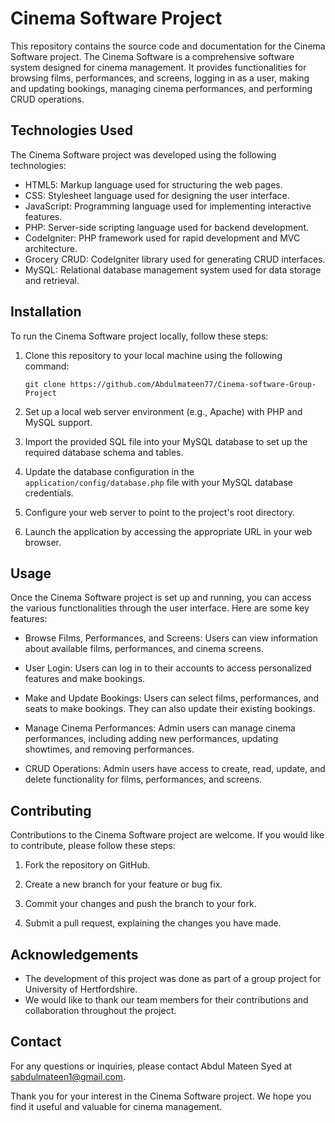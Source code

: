 # Cinema Software Project

This repository contains the source code and documentation for the Cinema Software project. The Cinema Software is a comprehensive software system designed for cinema management. It provides functionalities for browsing films, performances, and screens, logging in as a user, making and updating bookings, managing cinema performances, and performing CRUD operations.

## Technologies Used

The Cinema Software project was developed using the following technologies:

- HTML5: Markup language used for structuring the web pages.
- CSS: Stylesheet language used for designing the user interface.
- JavaScript: Programming language used for implementing interactive features.
- PHP: Server-side scripting language used for backend development.
- CodeIgniter: PHP framework used for rapid development and MVC architecture.
- Grocery CRUD: CodeIgniter library used for generating CRUD interfaces.
- MySQL: Relational database management system used for data storage and retrieval.

## Installation

To run the Cinema Software project locally, follow these steps:

1. Clone this repository to your local machine using the following command:

   ```
   git clone https://github.com/Abdulmateen77/Cinema-software-Group-Project
   ```

2. Set up a local web server environment (e.g., Apache) with PHP and MySQL support.

3. Import the provided SQL file into your MySQL database to set up the required database schema and tables.

4. Update the database configuration in the `application/config/database.php` file with your MySQL database credentials.

5. Configure your web server to point to the project's root directory.

6. Launch the application by accessing the appropriate URL in your web browser.

## Usage

Once the Cinema Software project is set up and running, you can access the various functionalities through the user interface. Here are some key features:

- Browse Films, Performances, and Screens: Users can view information about available films, performances, and cinema screens.

- User Login: Users can log in to their accounts to access personalized features and make bookings.

- Make and Update Bookings: Users can select films, performances, and seats to make bookings. They can also update their existing bookings.

- Manage Cinema Performances: Admin users can manage cinema performances, including adding new performances, updating showtimes, and removing performances.

- CRUD Operations: Admin users have access to create, read, update, and delete functionality for films, performances, and screens.

## Contributing

Contributions to the Cinema Software project are welcome. If you would like to contribute, please follow these steps:

1. Fork the repository on GitHub.

2. Create a new branch for your feature or bug fix.

3. Commit your changes and push the branch to your fork.

4. Submit a pull request, explaining the changes you have made.

## Acknowledgements

- The development of this project was done as part of a group project for University of Hertfordshire.
- We would like to thank our team members for their contributions and collaboration throughout the project.

## Contact

For any questions or inquiries, please contact Abdul Mateen Syed at sabdulmateen1@gmail.com.

Thank you for your interest in the Cinema Software project. We hope you find it useful and valuable for cinema management.
